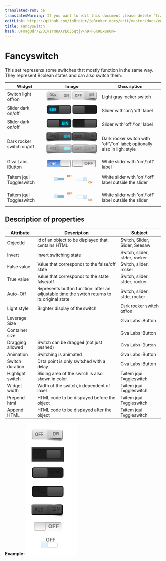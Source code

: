 ```yaml
---
translatedFrom: de
translatedWarning: If you want to edit this document please delete "translatedFrom" field, elsewise this document will be translated automatically again
editLink: https://github.com/ioBroker/ioBroker.docs/edit/master/docs/en/viz/fancyswitch.md
title: Fancyswitch
hash: DFXagUdr/ZV0Iv1rR8AXrE035qtjVkn9+FGKRExwK0M=
---
```

# Fancyswitch
This set represents some switches that mostly function in the same way.
They represent Boolean states and can also switch them.

|Widget | Image | Description |
|------------------------|-------|--------------|
|Switch light off/on | ![switch](../../de/viz/media/fancyswitch-1.png)|Light gray rocker switch |
|Slider dark on/off | ![switch](../../de/viz/media/fancyswitch-3.png)|Slider with 'on'/'off' label |
|Slider dark on/off | ![switch](../../de/viz/media/fancyswitch-4.png)|Slider with 'off'/'on' label |
|Dark rocker switch on/off | ![switch](media/fancyswitch-5.png) ![switch](../../de/viz/media/fancyswitch-6.png)|Dark rocker switch with 'off'/'on' label; optionally also in light style |
|Giva Labs iButton | ![switch](../../de/viz/media/fancyswitch_givalabsibutton.png)| White slider with 'on'/'off' label |
|Taitem jqui Toggleswitch| ![switch](../../de/viz/media/fancyswitch_taitem.png)| White slider with 'on'/'off' label outside the slider |
|Taitem jqui Toggleswitch| ![switch](../../de/viz/media/fancyswitch_taitem.png)| White slider with 'on'/'off' label outside the slider |

## Description of properties
|Attribute|Description|Subject|
|----|----|---|
|ObjectId|Id of an object to be displayed that contains HTML|Switch, Slider, Slider, Seesaw |
|Invert|Invert switching state|Switch, slider, slider, rocker |
|False value|Value that corresponds to the false/off state|Switch, slider, rocker |
|True value|Value that corresponds to the state false/off|Switch, slider, slider, rocker |
|Auto-Off|Represents button function: after an adjustable time the switch returns to its original state|Switch, slider, slide, rocker |
|Light style|Brighter display of the switch|Dark rocker switch off/on |
|Leverage Size||Giva Labs iButton |
|Container size||Giva Labs iButton |
|Dragging allowed|Switch can be dragged (not just pushed)|Giva Labs iButton |
|Animation|Switching is animated|Giva Labs iButton |
|Switch duration|Data point is only switched with a delay|Giva Labs iButton |
|Highlight switch|Sliding area of the switch is also shown in color|Taitem jqui Toggleswitch |
|Widget width|Width of the switch, independent of label|Taitem jqui Toggleswitch |
|Prepend html|HTML code to be displayed before the object|Taitem jqui Toggleswitch |
|Append HTML|HTML code to be displayed after the object|Taitem jqui Toggleswitch |

**Example:** ![009](../../de/viz/media/fancyswitch_all.gif)